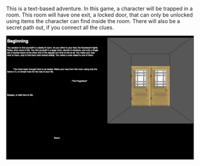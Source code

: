 This is a text-based adventure.
In this game, a character will be trapped in a room. This room will have one exit, a locked door, that can only be unlocked using items the character can find inside the room. There will also be a secret path out, if you connect all the clues.

![TextAdventure](https://github.com/Cosmaniac/PythonGroupGame/blob/master/TextAdventure/TextAdventure.png)

